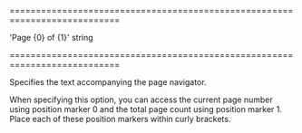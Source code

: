 <!--**
/*-------------------------------------------
    Auto-generated file. Do not modify.
-------------------------------------------

**-->
===========================================================================
<!--default-->'Page {0} of {1}'<!--/default-->
<!--type-->string<!--/type-->
===========================================================================

<!--shortDescription-->
Specifies the text accompanying the page navigator.
<!--/shortDescription-->

<!--fullDescription-->
When specifying this option, you can access the current page number using position marker 0 and the total page count using position marker 1. Place each of these position markers within curly brackets.
<!--/fullDescription-->